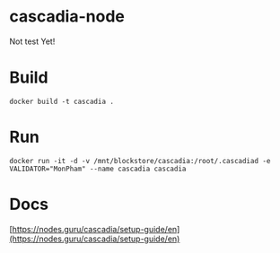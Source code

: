 # cascadia-node

Not test Yet!

# Build
    docker build -t cascadia .
# Run
    docker run -it -d -v /mnt/blockstore/cascadia:/root/.cascadiad -e VALIDATOR="MonPham" --name cascadia cascadia
# Docs
[https://nodes.guru/cascadia/setup-guide/en](https://nodes.guru/cascadia/setup-guide/en)